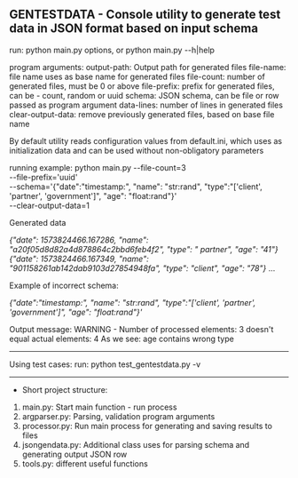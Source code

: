 **GENTESTDATA - Console utility to generate test data in JSON format based on input schema**
------------------------
run:
    python main.py options, or python main.py --h|help

program arguments:
    output-path: Output path for generated files
    file-name: file name uses as base name for generated files
    file-count: number of generated files, must be 0 or above
    file-prefix: prefix for generated files, can be - count, random or uuid
    schema: JSON schema, can be file or row passed as program argument
    data-lines: number of lines in generated files
    clear-output-data: remove previously generated files, based on base file name

By default utility reads configuration values from default.ini, which uses as initialization data and
can be used without non-obligatory parameters

running example:
python main.py --file-count=3 \
--file-prefix='uuid' \
--schema='{"date":"timestamp:", "name": "str:rand", "type":"['client', 'partner', 'government']", "age": "float:rand"}' \
--clear-output-data=1

Generated data

_{"date": 1573824466.167286, "name": "a20f05d8d82a4d878864c2bbd6feb4f2", "type": " partner", "age": "41"}_
_{"date": 1573824466.167349, "name": "901158261ab142dab9103d27854948fa", "type": "client", "age": "78"}_
...

Example of incorrect schema:

_{"date":"timestamp:", "name": "str:rand", "type":"['client', 'partner', 'government']", "age": "float:rand"}'_

Output message: WARNING - Number of processed elements: 3 doesn't equal actual elements: 4
As we see: age contains wrong type

------------------------

Using test cases:
run: python test_gentestdata.py -v

------------------------

- Short project structure:
1. main.py: Start main function - run process
2. argparser.py: Parsing, validation program arguments
3. processor.py: Run main process for generating and saving results to files
4. jsongendata.py: Additional class uses for parsing schema and generating output JSON row
5. tools.py: different useful functions